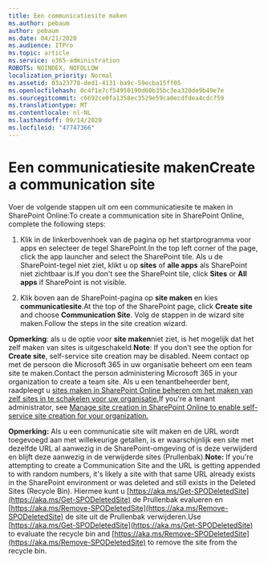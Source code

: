 ```yaml
---
title: Een communicatiesite maken
ms.author: pebaum
author: pebaum
ms.date: 04/21/2020
ms.audience: ITPro
ms.topic: article
ms.service: o365-administration
ROBOTS: NOINDEX, NOFOLLOW
localization_priority: Normal
ms.assetid: 03a23778-ded1-4131-ba9c-59ecba15ff05
ms.openlocfilehash: 0c4f1e7cf54950190d60b35bc3ea320de9b49e7e
ms.sourcegitcommit: c6692ce0fa1358ec3529e59ca0ecdfdea4cdc759
ms.translationtype: MT
ms.contentlocale: nl-NL
ms.lasthandoff: 09/14/2020
ms.locfileid: "47747366"
---
```

# <a name="create-a-communication-site"></a><span data-ttu-id="28329-102">Een communicatiesite maken</span><span class="sxs-lookup"><span data-stu-id="28329-102">Create a communication site</span></span>

<span data-ttu-id="28329-103">Voer de volgende stappen uit om een communicatiesite te maken in SharePoint Online:</span><span class="sxs-lookup"><span data-stu-id="28329-103">To create a communication site in SharePoint Online, complete the following steps:</span></span> 
  
1. <span data-ttu-id="28329-104">Klik in de linkerbovenhoek van de pagina op het startprogramma voor apps en selecteer de tegel SharePoint.</span><span class="sxs-lookup"><span data-stu-id="28329-104">In the top left corner of the page, click the app launcher and select the SharePoint tile.</span></span> <span data-ttu-id="28329-105">Als u de SharePoint-tegel niet ziet, klikt u op **sites** of **alle apps** als SharePoint niet zichtbaar is.</span><span class="sxs-lookup"><span data-stu-id="28329-105">If you don't see the SharePoint tile, click **Sites** or **All apps** if SharePoint is not visible.</span></span> 
    
2. <span data-ttu-id="28329-106">Klik boven aan de SharePoint-pagina op **site maken** en kies **communicatiesite**.</span><span class="sxs-lookup"><span data-stu-id="28329-106">At the top of the SharePoint page, click **Create site** and choose **Communication Site**.</span></span> <span data-ttu-id="28329-107">Volg de stappen in de wizard site maken.</span><span class="sxs-lookup"><span data-stu-id="28329-107">Follow the steps in the site creation wizard.</span></span> 
    
 <span data-ttu-id="28329-108">**Opmerking**: als u de optie voor **site maken**niet ziet, is het mogelijk dat het zelf maken van sites is uitgeschakeld.</span><span class="sxs-lookup"><span data-stu-id="28329-108">**Note**: If you don't see the option for **Create site**, self-service site creation may be disabled.</span></span> <span data-ttu-id="28329-109">Neem contact op met de persoon die Microsoft 365 in uw organisatie beheert om een team site te maken.</span><span class="sxs-lookup"><span data-stu-id="28329-109">Contact the person administering Microsoft 365 in your organization to create a team site.</span></span> <span data-ttu-id="28329-110">Als u een tenantbeheerder bent, raadpleegt u [sites maken in SharePoint Online beheren om het maken van zelf sites in te schakelen voor uw organisatie.](https://go.microsoft.com/fwlink/?linkid=2018780)</span><span class="sxs-lookup"><span data-stu-id="28329-110">If you're a tenant administrator, see [Manage site creation in SharePoint Online to enable self-service site creation for your organization.](https://go.microsoft.com/fwlink/?linkid=2018780)</span></span>
  
 <span data-ttu-id="28329-111">**Opmerking:** Als u een communicatie site wilt maken en de URL wordt toegevoegd aan met willekeurige getallen, is er waarschijnlijk een site met dezelfde URL al aanwezig in de SharePoint-omgeving of is deze verwijderd en blijft deze aanwezig in de verwijderde sites (Prullenbak).</span><span class="sxs-lookup"><span data-stu-id="28329-111">**Note:** If you're attempting to create a Communication Site and the URL is getting appended to with random numbers, it's likely a site with that same URL already exists in the SharePoint environment or was deleted and still exists in the Deleted Sites (Recycle Bin).</span></span> <span data-ttu-id="28329-112">Hiermee kunt u [https://aka.ms/Get-SPODeletedSite](https://aka.ms/Get-SPODeletedSite) de Prullenbak evalueren en [https://aka.ms/Remove-SPODeletedSite](https://aka.ms/Remove-SPODeletedSite) de site uit de Prullenbak verwijderen.</span><span class="sxs-lookup"><span data-stu-id="28329-112">Use [https://aka.ms/Get-SPODeletedSite](https://aka.ms/Get-SPODeletedSite) to evaluate the recycle bin and [https://aka.ms/Remove-SPODeletedSite](https://aka.ms/Remove-SPODeletedSite) to remove the site from the recycle bin.</span></span> 
  

